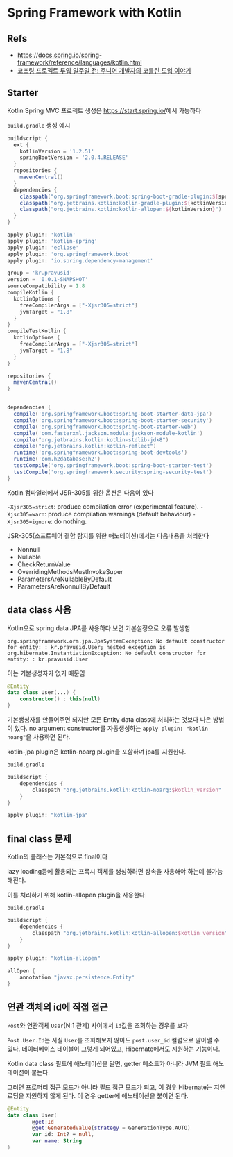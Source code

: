 # Spring Framework with Kotlin

## Refs

- <https://docs.spring.io/spring-framework/reference/languages/kotlin.html>
- [코프링 프로젝트 투입 일주일 전: 주니어 개발자의 코틀린 도입 이야기](https://www.inflearn.com/course/lecture?courseSlug=인프콘2023-다시보기&unitId=177910)

## Starter

Kotlin Spring MVC 프로젝트 생성은 <https://start.spring.io/>에서 가능하다

`build.gradle` 생성 예시

```groovy
buildscript {
  ext {
    kotlinVersion = '1.2.51'
    springBootVersion = '2.0.4.RELEASE'
  }
  repositories {
    mavenCentral()
  }
  dependencies {
    classpath("org.springframework.boot:spring-boot-gradle-plugin:${springBootVersion}")
    classpath("org.jetbrains.kotlin:kotlin-gradle-plugin:${kotlinVersion}")
    classpath("org.jetbrains.kotlin:kotlin-allopen:${kotlinVersion}")
  }
}

apply plugin: 'kotlin'
apply plugin: 'kotlin-spring'
apply plugin: 'eclipse'
apply plugin: 'org.springframework.boot'
apply plugin: 'io.spring.dependency-management'

group = 'kr.pravusid'
version = '0.0.1-SNAPSHOT'
sourceCompatibility = 1.8
compileKotlin {
  kotlinOptions {
    freeCompilerArgs = ["-Xjsr305=strict"]
    jvmTarget = "1.8"
  }
}
compileTestKotlin {
  kotlinOptions {
    freeCompilerArgs = ["-Xjsr305=strict"]
    jvmTarget = "1.8"
  }
}

repositories {
  mavenCentral()
}


dependencies {
  compile('org.springframework.boot:spring-boot-starter-data-jpa')
  compile('org.springframework.boot:spring-boot-starter-security')
  compile('org.springframework.boot:spring-boot-starter-web')
  compile('com.fasterxml.jackson.module:jackson-module-kotlin')
  compile("org.jetbrains.kotlin:kotlin-stdlib-jdk8")
  compile("org.jetbrains.kotlin:kotlin-reflect")
  runtime('org.springframework.boot:spring-boot-devtools')
  runtime('com.h2database:h2')
  testCompile('org.springframework.boot:spring-boot-starter-test')
  testCompile('org.springframework.security:spring-security-test')
}
```

Kotlin 컴파일러에서 JSR-305를 위한 옵션은 다음이 있다

`-Xjsr305=strict`: produce compilation error (experimental feature).
`-Xjsr305=warn`: produce compilation warnings (default behaviour)
`-Xjsr305=ignore`: do nothing.

JSR-305(소프트웨어 결함 탐지를 위한 애노테이션)에서는 다음내용을 처리한다

- Nonnull
- Nullable
- CheckReturnValue
- OverridingMethodsMustInvokeSuper
- ParametersAreNullableByDefault
- ParametersAreNonnullByDefault

## data class 사용

Kotlin으로 spring data JPA를 사용하다 보면 기본설정으로 오류 발생함

`org.springframework.orm.jpa.JpaSystemException: No default constructor for entity: : kr.pravusid.User; nested exception is org.hibernate.InstantiationException: No default constructor for entity: : kr.pravusid.User`

이는 기본생성자가 없기 때문임

```kotlin
@Entity
data class User(...) {
    constructor() : this(null)
}
```

기본생성자를 만들어주면 되지만 모든 Entity data class에 처리하는 것보다 나은 방법이 있다.
no argument constructor를 자동생성하는 `apply plugin: "kotlin-noarg"`을 사용하면 된다.

kotlin-jpa plugin은 kotlin-noarg plugin을 포함하며 jpa를 지원한다.

`build.gradle`

```groovy
buildscript {
    dependencies {
        classpath "org.jetbrains.kotlin:kotlin-noarg:$kotlin_version"
    }
}

apply plugin: "kotlin-jpa"
```

## final class 문제

Kotlin의 클래스는 기본적으로 final이다

lazy loading등에 활용되는 프록시 객체를 생성하려면 상속을 사용해야 하는데 불가능해진다.

이를 처리하기 위해 kotlin-allopen plugin을 사용한다

`build.gradle`

```groovy
buildscript {
    dependencies {
        classpath "org.jetbrains.kotlin:kotlin-allopen:$kotlin_version"
    }
}

apply plugin: "kotlin-allopen"

allOpen {
    annotation "javax.persistence.Entity"
}
```

## 연관 객체의 id에 직접 접근

`Post`와 연관객체 `User`(N:1 관계) 사이에서 `id`값을 조회하는 경우를 보자

`Post.User.Id`는 사실 `User`를 조회해보지 않아도 `post.user_id` 컬럼으로 알아낼 수 있다.
데이터베이스 테이블이 그렇게 되어있고, Hibernate에서도 지원하는 기능이다.

Kotlin data class 필드에 애노테이션을 달면, getter 메소드가 아니라 JVM 필드 애노테이션이 붙는다.

그러면 프로퍼티 접근 모드가 아니라 필드 접근 모드가 되고, 이 경우 Hibernate는 지연 로딩을 지원하지 않게 된다.
이 경우 getter에 애노테이션을 붙이면 된다.

```kotlin
@Entity
data class User(
        @get:Id
        @get:GeneratedValue(strategy = GenerationType.AUTO)
        var id: Int? = null,
        var name: String
)
```
